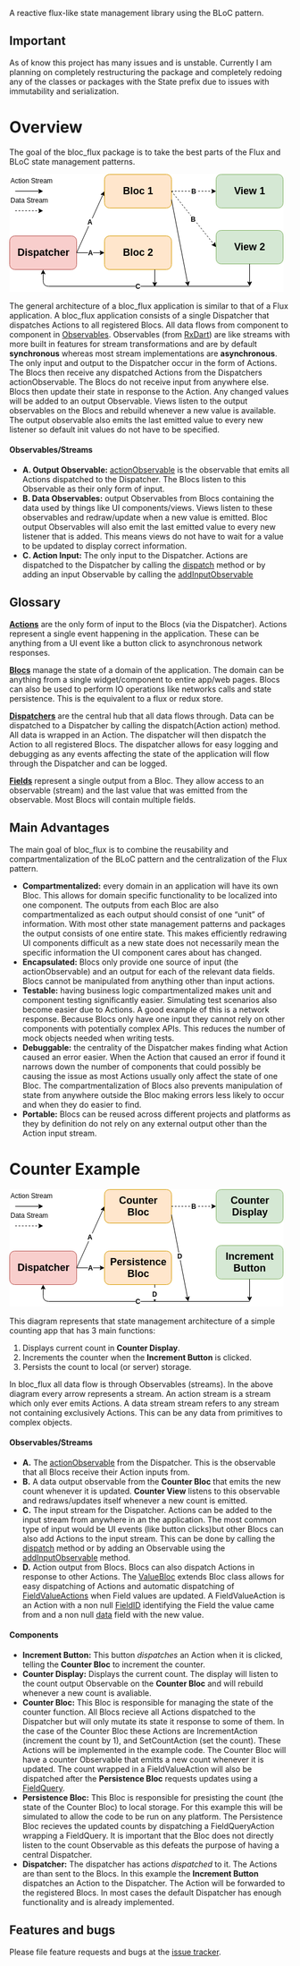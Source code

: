 A reactive flux-like state management library using the BLoC pattern.

## Important
As of know this project has many issues and is unstable. Currently I am planning on completely restructuring the package and completely redoing any of the classes or packages with the State prefix due to issues with immutability and serialization.

# Overview
The goal of the bloc_flux package is to take the best parts of the Flux and BLoC state management patterns.

![General Architecture][general_architecture_img]

The general architecture of a bloc_flux application is similar to that of a Flux application. 
A bloc_flux application consists of a single Dispatcher that dispatches Actions to all registered Blocs. 
All data flows from component to component in [Observables][observable_api].
Observables (from [RxDart][rxdart_api]) are like streams with more built in features for stream transformations and are by default **synchronous** whereas most stream implementations are **asynchronous**.
The only input and output to the Dispatcher occur in the form of Actions. 
The Blocs then receive any dispatched Actions from the Dispatchers actionObservable. 
The Blocs do not receive input from anywhere else. 
Blocs then update their state in response to the Action. 
Any changed values will be added to an output Observable. 
Views listen to the output observables on the Blocs and rebuild whenever a new value is available. 
The output observable also emits the last emitted value to every new listener so default init values do not have to be specified.

#### Observables/Streams
* **A. Output Observable:** [actionObservable][actionObservable_api] is the observable that emits all Actions dispatched to the Dispatcher.
The Blocs listen to this Observable as their only form of input.
* **B. Data Observables:** output Observables from Blocs containing the data used by things like UI components/views.
Views listen to these observables and redraw/update when a new value is emitted.
Bloc output Observables will also emit the last emitted value to every new listener that is added.
This means views do not have to wait for a value to be updated to display correct information.
* **C. Action Input:** The only input to the Dispatcher.
Actions are dispatched to the Dispatcher by calling the [dispatch][dispatch_api] method or by adding an input Observable by calling the [addInputObservable][addInputObservable_api]

## Glossary
[**Actions**][action_api] are the only form of input to the Blocs (via the Dispatcher).
Actions represent a single event happening in the application.
These can be anything from a UI event like a button click to asynchronous network responses.

[**Blocs**][bloc_api] manage the state of a domain of the application.
The domain can be anything from a single widget/component to entire app/web pages.
Blocs can also be used to perform IO operations like networks calls and state persistence.
This is the equivalent to a flux or redux store.

[**Dispatchers**][dispatcher_api] are the central hub that all data flows through.
Data can be dispatched to a Dispatcher by calling the dispatch(Action action) method.
All data is wrapped in an Action. 
The dispatcher will then dispatch the Action to all registered Blocs. 
The dispatcher allows for easy logging and debugging as any events affecting the state of the application will flow through the Dispatcher and can be logged.

[**Fields**][field_api] represent a single output from a Bloc. 
They allow access to an observable (stream) and the last value that was emitted from the observable. 
Most Blocs will contain multiple fields.

## Main Advantages
The main goal of bloc_flux is to combine the reusability and compartmentalization of the BLoC pattern and the centralization of the Flux pattern.

* **Compartmentalized:** every domain in an application will have its own Bloc. 
This allows for domain specific functionality to be localized into one component. 
The outputs from each Bloc are also compartmentalized as each output should consist of one “unit” of information. 
With most other state management patterns and packages the output consists of one entire state. 
This makes efficiently redrawing UI components difficult as a new state does not necessarily mean the specific information the UI component cares about has changed.
* **Encapsulated:** Blocs only provide one source of input (the actionObservable) and an output for each of the relevant data fields. 
Blocs cannot be manipulated from anything other than input actions.
* **Testable:** having business logic compartmentalized makes unit and component testing significantly easier. 
Simulating test scenarios also become easier due to Actions. 
A good example of this is a network response. 
Because Blocs only have one input they cannot rely on other components with potentially complex APIs. 
This reduces the number of mock objects needed when writing tests.
* **Debuggable:** the centrality of the Dispatcher makes finding what Action caused an error easier. 
When the Action that caused an error if found it narrows down the number of components that could possibly be causing the issue as most Actions usually only affect the state of one Bloc. 
The compartmentalization of Blocs also prevents manipulation of state from anywhere outside the Bloc making errors less likely to occur and when they do easier to find.
* **Portable:** Blocs can be reused across different projects and platforms as they by definition do not rely on any external output other than the Action input stream.

# Counter Example
![Counter Architecture][counter_architecture_img]

This diagram represents that state management architecture of a simple counting app that has 3 main functions:
1. Displays current count in **Counter Display**.
2. Increments the counter when the **Increment Button** is clicked.
3. Persists the count to local (or server) storage.

In bloc_flux all data flow is through Observables (streams). 
In the above diagram every arrow represents a stream. 
An action stream is a stream which only ever emits Actions. 
A data stream stream refers to any stream not containing exclusively Actions. 
This can be any data from primitives to complex objects. 

#### Observables/Streams
* **A.** The [actionObservable][actionObservable_api] from the Dispatcher. 
This is the observable that all Blocs receive their Action inputs from.
* **B.** A data output observable from the **Counter Bloc** that emits the new count whenever it is updated. 
**Counter View** listens to this observable and redraws/updates itself whenever a new count is emitted.
* **C.** The input stream for the Dispatcher. 
Actions can be added to the input stream from anywhere in an the application. 
The most common type of input would be UI events (like button clicks)but other Blocs can also add Actions to the input stream. 
This can be done by calling the [dispatch][dispatch_api] method or by adding an Observable using the [addInputObservable][addInputObservable_api] method.
* **D.** Action output from Blocs. 
Blocs can also dispatch Actions in response to other Actions. 
The [ValueBloc][value_bloc_api] extends Bloc class allows for easy dispatching of Actions and automatic dispatching of [FieldValueActions][field_value_action_api] when Field values are updated. 
A FieldValueAction is an Action with a non null [FieldID][field_id_api] identifying the Field the value came from and a non null [data][field_value_action_data_api] field with the new value.

#### Components
* **Increment Button:** This button *dispatches* an Action when it is clicked, telling the **Counter Bloc** to increment the counter.
* **Counter Display:** Displays the current count. 
The display will listen to the count output Observable on the **Counter Bloc** and will rebuild whenever a new count is avaliable.
* **Counter Bloc:** This Bloc is responsible for managing the state of the counter function. 
All Blocs recieve all Actions dispatched to the Dispatcher but will only mutate its state it response to some of them. 
In the case of the Counter Bloc these Actions are IncrementAction (increment the count by 1), and SetCountAction (set the count). 
These Actions will be implemented in the example code. 
The Counter Bloc will have a counter Observable that emitts a new count whenever it is updated.
The count wrapped in a FieldValueAction will also be dispatched after the **Persistence Bloc** requests updates using a [FieldQuery][field_query_api].
* **Persistence Bloc:** This Bloc is responsible for presisting the count (the state of the Counter Bloc) to local storage.
For this example this will be simulated to allow the code to be run on any platform.
The Persistence Bloc recieves the updated counts by dispatching a FieldQueryAction wrapping a FieldQuery.
It is important that the Bloc does not directly listen to the count Observable as this defeats the purpose of having a central Dispatcher.
* **Dispatcher:** The dispatcher has actions *dispatched* to it. 
The Actions are than sent to the Blocs. 
In this example the **Increment Button** dispatches an Action to the Dispatcher. 
The Action will be forwarded to the registered Blocs. 
In most cases the default Dispatcher has enough functionality and is already implemented.

## Features and bugs

Please file feature requests and bugs at the [issue tracker][tracker].

[tracker]: https://github.com/BrennanGambling/bloc_flux/issues

[rxdart_api]: https://pub.dartlang.org/documentation/rxdart/latest/
[observable_api]: https://pub.dartlang.org/documentation/rxdart/latest/rx/Observable-class.html

[general_architecture_img]: https://github.com/BrennanGambling/bloc_flux/blob/master/bloc_flux/doc/images/main/bloc_flux_architecture.png?raw=true
[counter_architecture_img]: https://github.com/BrennanGambling/bloc_flux/blob/master/bloc_flux/doc/images/main/counter_example_architecture.png?raw=true

[action_api]: https://pub.dartlang.org/documentation/bloc_flux/latest/bloc_flux/Action-class.html
[bloc_api]: https://pub.dartlang.org/documentation/bloc_flux/latest/bloc_flux/Bloc-class.html
[dispatcher_api]: https://pub.dartlang.org/documentation/bloc_flux/latest/bloc_flux/Dispatcher-class.html
[field_api]: https://pub.dartlang.org/documentation/bloc_flux/latest/bloc_flux/Field-class.html

[actionObservable_api]: https://pub.dartlang.org/documentation/bloc_flux/latest/bloc_flux/BaseDispatcher/actionObservable.html
[dispatch_api]: https://pub.dartlang.org/documentation/bloc_flux/latest/bloc_flux/BaseDispatcher/dispatch.html
[addInputObservable_api]: https://pub.dartlang.org/documentation/bloc_flux/latest/bloc_flux/BaseDispatcher/addInputObservable.html
[value_bloc_api]: https://pub.dartlang.org/documentation/bloc_flux/latest/bloc_flux/ValueBloc-class.html
[field_value_action_api]: https://pub.dartlang.org/documentation/bloc_flux/latest/bloc_flux/FieldValueAction-class.html
[field_value_action_data_api]: https://pub.dartlang.org/documentation/bloc_flux/latest/bloc_flux/Action/data.html
[field_id_api]: https://pub.dartlang.org/documentation/bloc_flux/latest/bloc_flux/FieldID-class.html
[field_query_api]: https://pub.dartlang.org/documentation/bloc_flux/latest/bloc_flux/FieldQuery-class.html
